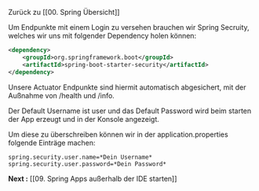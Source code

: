 Zurück zu [[00. Spring Übersicht]]

Um Endpunkte mit einem Login zu versehen brauchen wir Spring Secruity, welches wir uns mit folgender Dependency holen können:

```xml
<dependency>  
	<groupId>org.springframework.boot</groupId>  
	<artifactId>spring-boot-starter-security</artifactId>  
</dependency>
```

Unsere Actuator Endpunkte sind hiermit automatisch abgesichert, mit der Außnahme von /health und /info.

Der Default Username ist user und das Default Password wird beim starten der App erzeugt und in der Konsole angezeigt.

Um diese zu überschreiben können wir in der application.properties folgende Einträge machen:
```properties
spring.security.user.name=*Dein Username*
spring.security.user.password=*Dein Password*
```


**Next :** [[09. Spring Apps außerhalb der IDE starten]]